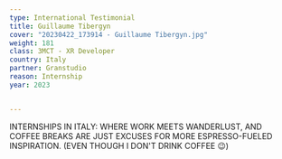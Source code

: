 ```yaml
---
type: International Testimonial
title: Guillaume Tibergyn
cover: "20230422_173914 - Guillaume Tibergyn.jpg"
weight: 181
class: 3MCT - XR Developer
country: Italy
partner: Granstudio
reason: Internship
year: 2023


---
```


INTERNSHIPS IN ITALY: WHERE WORK MEETS WANDERLUST, AND COFFEE BREAKS ARE JUST EXCUSES FOR MORE ESPRESSO-FUELED INSPIRATION. (EVEN THOUGH I DON'T
DRINK COFFEE 😉)